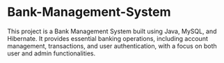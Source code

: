 # Bank-Management-System
This project is a Bank Management System built using Java, MySQL, and Hibernate. It provides essential banking operations, including account management, transactions, and user authentication, with a focus on both user and admin functionalities.
